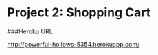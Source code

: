 Project 2: Shopping Cart
========================

###Heroku URL

http://powerful-hollows-5354.herokuapp.com/

